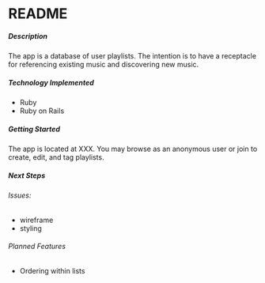# README

##### Description  
The app is a database of user playlists. The intention is to have a receptacle for referencing existing music and discovering new music.

##### Technology Implemented
* Ruby
* Ruby on Rails

##### Getting Started  
The app is located at XXX. You may browse as an anonymous user or join to create, edit, and tag playlists.  

##### Next Steps  
###### Issues:  
* wireframe  
* styling  
###### Planned Features
* Ordering within lists